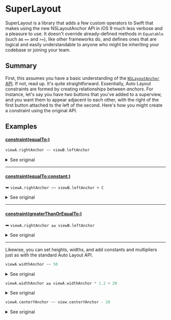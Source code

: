 SuperLayout
===========

SuperLayout is a library that adds a few custom operators to Swift that makes using the new NSLayoutAnchor API in iOS 9 much less verbose and a pleasure to use. It doesn't override already-defined methods in `Equatable` (such as `==` and `>=`), like other frameworks do, and defines ones that are logical and easily understandable to anyone who might be inheriting your codebase or joining your team.

Summary
-------

First, this assumes you have a basic understanding of the [`NSLayoutAnchor` API](https://developer.apple.com/reference/uikit/nslayoutanchor). If not, read up. It's quite straightforward. Essentially, Auto Layout constraints are formed by creating relationships between _anchors_. For instance, let's say you have two buttons that you've added to a superview, and you want them to appear adjacent to each other, with the right of the first button attached to the left of the second. Here's how you might create a constraint using the original API.

Examples
--------

#### [constraint(equalTo:)](https://developer.apple.com/reference/uikit/nslayoutanchor/1500946-constraint)

```swift
viewA.rightAnchor ~~ viewB.leftAnchor
```

<details>
  <summary>See original</summary>

  ```swift
  viewA.rightAnchor.constraint(equalTo: viewB.leftAnchor).isActive = true
  ```

</details>

---

#### [constraint(equalTo:constant:)](https://developer.apple.com/reference/uikit/nslayoutanchor/1500937-constraint)

➥ `viewA.rightAnchor ~~ viewB.leftAnchor + C`

<details>
  <summary>See original</summary>

  ```swift
  viewA.rightAnchor.constraint(equalTo: viewB.leftAnchor, constant: C).isActive = true
  ```

</details>

---

#### [constraint(greaterThanOrEqualTo:)](https://developer.apple.com/reference/uikit/nslayoutanchor/1500936-constraint)

➥ `viewA.rightAnchor ≥≥ viewB.leftAnchor`

<details>
  <summary>See original</summary>

  ```swift
  viewA.rightAnchor.constraint(greaterThanOrEqualTo: viewB.leftAnchor).isActive = true
  ```

</details>

---

Likewise, you can set heights, widths, and add constants and multipliers just as with the standard Auto Layout API.

```swift
viewA.widthAnchor ~~ 50
```

<details>
  <summary>See original</summary>

  ```swift
  viewA.widthAnchor.constraint(equalToConstant: 50).isActive = true
  ```

</details>

```swift
viewA.widthAnchor ≥≥ viewA.widthAnchor * 1.2 + 20
```

<details>
  <summary>See original</summary>

  ```swift
  viewA.widthAnchor.constraint(greaterThanOrEqualTo: viewA.widthAnchor, multiplier: 1.2, constant: 20).isActive = true
  ```

</details>

```swift
viewA.centerYAnchor ~~ view.centerYAnchor - 20
```

<details>
  <summary>See original</summary>

  ```swift
  viewA.centerYAnchor.constraint(lessThanOrEqualTo: view.centerYAnchor, multiplier: 1, constant: -20).isActive = true
  ```

</details>

